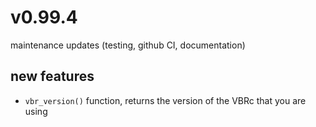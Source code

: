 # v0.99.4 

maintenance updates (testing, github CI, documentation)

## new features 

- `vbr_version()` function, returns the version of the VBRc that you are using
